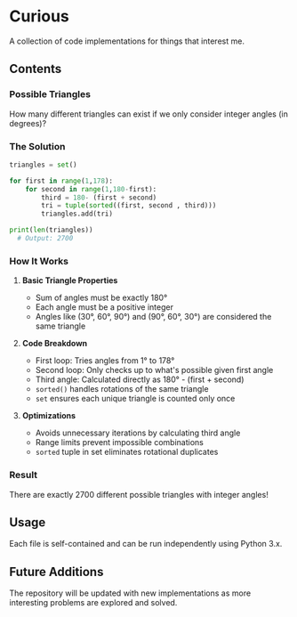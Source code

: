 # Curious

A collection of code implementations for things that interest me.

## Contents

### Possible Triangles

How many different triangles can exist if we only consider integer angles (in degrees)?

### The Solution
```python
triangles = set()

for first in range(1,178):
    for second in range(1,180-first):
        third = 180- (first + second)
        tri = tuple(sorted((first, second , third)))
        triangles.add(tri)

print(len(triangles))
  # Output: 2700
```

### How It Works

1. **Basic Triangle Properties**
   - Sum of angles must be exactly 180°
   - Each angle must be a positive integer
   - Angles like (30°, 60°, 90°) and (90°, 60°, 30°) are considered the same triangle

2. **Code Breakdown**
   - First loop: Tries angles from 1° to 178°
   - Second loop: Only checks up to what's possible given first angle
   - Third angle: Calculated directly as 180° - (first + second)
   - `sorted()` handles rotations of the same triangle
   - `set` ensures each unique triangle is counted only once

3. **Optimizations**
   - Avoids unnecessary iterations by calculating third angle
   - Range limits prevent impossible combinations
   - `sorted` tuple in set eliminates rotational duplicates

### Result
There are exactly 2700 different possible triangles with integer angles!


## Usage

Each file is self-contained and can be run independently using Python 3.x.

## Future Additions

The repository will be updated with new implementations as more interesting problems are explored and solved.